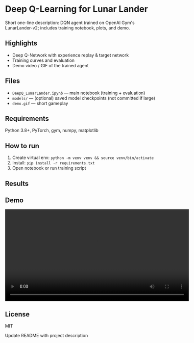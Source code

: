 # Deep Q-Learning for Lunar Lander

Short one-line description:
DQN agent trained on OpenAI Gym's LunarLander-v2; includes training notebook, plots, and demo.

## Highlights
- Deep Q-Network with experience replay & target network
- Training curves and evaluation
- Demo video / GIF of the trained agent

## Files
- `DeepQ_LunarLander.ipynb` — main notebook (training + evaluation)
- `models/` — (optional) saved model checkpoints (not committed if large)
- `demo.gif` — short gameplay

## Requirements
Python 3.8+, PyTorch, gym, numpy, matplotlib

## How to run
1. Create virtual env: `python -m venv venv && source venv/bin/activate`  
2. Install: `pip install -r requirements.txt`  
3. Open notebook or run training script

## Results
## Demo
<video src="Lunar-Lander.mp4" controls width="600"></video>


## License
MIT

Update README with project description
